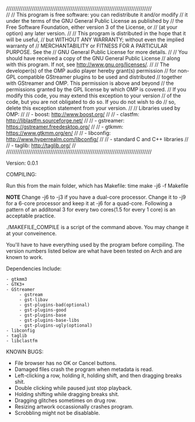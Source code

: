 ///////////////////////////////////////////////////////////////////////////////   
//
//  This program is free software: you can redistribute it and/or modify
//  it under the terms of the GNU General Public License as published by
//  the Free Software Foundation, either version 3 of the License, or
//  (at your option) any later version.
//
//  This program is distributed in the hope that it will be useful,
//  but WITHOUT ANY WARRANTY; without even the implied warranty of
//  MERCHANTABILITY or FITNESS FOR A PARTICULAR PURPOSE.  See the
//  GNU General Public License for more details.
//
//  You should have received a copy of the GNU General Public License
//  along with this program.  If not, see <http://www.gnu.org/licenses/>.
//
//  The developer(s) of the OMP audio player hereby grant(s) permission
//  for non-GPL compatible GStreamer plugins to be used and distributed
//  together with GStreamer and OMP. This permission is above and beyond
//  the permissions granted by the GPL license by which OMP is covered.
//  If you modify this code, you may extend this exception to your version
//  of the code, but you are not obligated to do so. If you do not wish to do
//  so, delete this exception statement from your version.
//
//  Libraries used by OMP:
//
//    - boost: http://www.boost.org/
//
//    - clastfm: http://liblastfm.sourceforge.net/ 
//
//    - gstreamer: https://gstreamer.freedesktop.org/ 
//
//    - gtkmm: https://www.gtkmm.org/en/
//
//    - libconfig: http://www.hyperrealm.com/libconfig/
//
//    - standard C and C++ libraries
//
//    - taglib: http://taglib.org/
//
///////////////////////////////////////////////////////////////////////////////





Version: 0.0.1





COMPILING:

  Run this from the main folder, which has Makefile: time make -j6 -f Makefile

  **NOTE** Change -j6 to -j3 if you have a dual-core processor. Change it to 
    -j9 for a 6-core processor and keep it at -j6 for a quad-core. Following a
    pattern of an additonal 3 for every two cores(1.5 for every 1 core) is 
    an acceptable practice.

  ./MAKEFILE_COMPILE is a script of the command above. You may change it
  at your conveinence.

  You'll have to have everything used by the program before compiling. The
  version numbers listed below are what have been tested on Arch and are known
  to work.

  Dependencies Include:

    - gtkmm3
    - GTK3+
    - GStreamer
         - gstream
         - gst-libav
         - gst-plugins-bad(optional)
         - gst-plugins-good
         - gst-plugins-base
         - gst-plugins-base-libs
         - gst-plugins-ugly(optional)
    - libconfig
    - taglib
    - libclastfm 







KNOWN BUGS:

  - File browser has no OK or Cancel buttons.
  - Damaged files crash the program when metadata is read.
  - Left-clicking a row, holding it, holding shift, and then dragging breaks
    shit.
  - Double clicking while paused just stop playback.
  - Holding shifting while dragging breaks shit.
  - Dragging glitches sometimes on drug row.
  - Resizing artwork occassionally crashes program.
  - Scrobbling might not be disablable.
